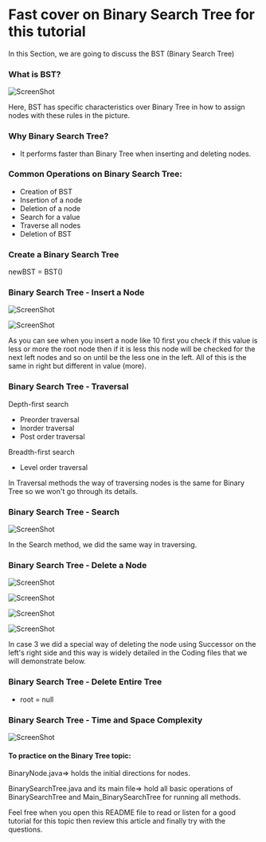 # Fast cover on Binary Search Tree for this tutorial

In this Section, we are going to discuss the BST (Binary Search Tree)

### What is BST?
![ScreenShot](https://github.com/7amo10/Complete-Data-Structures-and-Algorithms-tutorial/blob/main/9.Binary_Search_Tree/assests/1.What.png)

Here, BST has specific characteristics over Binary Tree in how to assign nodes with these rules in the picture.

### Why Binary Search Tree?

- It performs faster than Binary Tree when inserting and deleting nodes.

### Common Operations on Binary Search Tree:

- Creation of BST
- Insertion of a node
- Deletion of a node
- Search for a value
- Traverse all nodes
- Deletion of BST

### Create a Binary Search Tree

newBST = BST()

### Binary Search Tree - Insert a Node

![ScreenShot](https://github.com/7amo10/Complete-Data-Structures-and-Algorithms-tutorial/blob/main/9.Binary_Search_Tree/assests/2.1.Insert.png)

![ScreenShot](https://github.com/7amo10/Complete-Data-Structures-and-Algorithms-tutorial/blob/main/9.Binary_Search_Tree/assests/2.2.Insert.png)

As you can see when you insert a node like 10 first you check if this value is less or more the root node then if it is 
less this node will be checked for the next left nodes and so on until be the less one in the left.
All of this is the same in right but different in value (more).

### Binary Search Tree - Traversal

Depth-first search

- Preorder traversal
- Inorder traversal
- Post order traversal

Breadth-first search
- Level order traversal

In Traversal methods the way of traversing nodes is the same for Binary Tree so we won't go through its details.

### Binary Search Tree - Search

![ScreenShot](https://github.com/7amo10/Complete-Data-Structures-and-Algorithms-tutorial/blob/main/9.Binary_Search_Tree/assests/3.Search.png)

In the Search method, we did the same way in traversing.

### Binary Search Tree - Delete a Node

![ScreenShot](https://github.com/7amo10/Complete-Data-Structures-and-Algorithms-tutorial/blob/main/9.Binary_Search_Tree/assests/4.1.Delete.png)

![ScreenShot](https://github.com/7amo10/Complete-Data-Structures-and-Algorithms-tutorial/blob/main/9.Binary_Search_Tree/assests/4.2.Delete.png)

![ScreenShot](https://github.com/7amo10/Complete-Data-Structures-and-Algorithms-tutorial/blob/main/9.Binary_Search_Tree/assests/4.3.Delete.png)

![ScreenShot](https://github.com/7amo10/Complete-Data-Structures-and-Algorithms-tutorial/blob/main/9.Binary_Search_Tree/assests/4.4.Delete.png)

In case 3 we did a special way of deleting the node using Successor on the left's right side and this way is widely 
detailed in the Coding files that we will demonstrate below.

### Binary Search Tree - Delete Entire Tree
- root = null

### Binary Search Tree - Time and Space Complexity

![ScreenShot](https://github.com/7amo10/Complete-Data-Structures-and-Algorithms-tutorial/blob/main/9.Binary_Search_Tree/assests/5.Complexity.png)

#### To practice on the Binary Tree topic:

BinaryNode.java=> holds the initial directions for nodes.

BinarySearchTree.java and its main file=> hold all basic operations of BinarySearchTree and Main_BinarySearchTree for running all methods.

Feel free when you open this README file to read or listen for a good tutorial for this topic then review this article and finally try with the questions.
